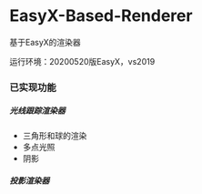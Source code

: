 # EasyX-Based-Renderer

基于EasyX的渲染器

运行环境：20200520版EasyX，vs2019

### 已实现功能

##### 光线跟踪渲染器

+ 三角形和球的渲染
+ 多点光照
+ 阴影

##### 投影渲染器